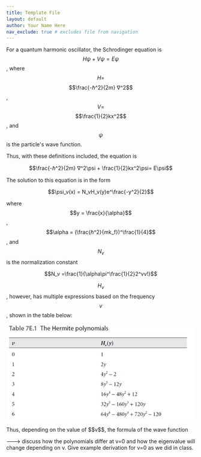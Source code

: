 ```yaml
---
title: Template File
layout: default
author: Your Name Here
nav_exclude: true # excludes file from navigation
---
```

For a quantum harmonic oscillator, the Schrodinger equation is $$H\psi + V\psi= E\psi$$, where $$H=$$ $$\frac{-ℏ^2}{2m} ∇^2$$, $$V=$$ $$\frac{1}{2}kx^2$$, and $$\psi$$ is the particle's wave function.

Thus, with these definitions included, the equation is

$$\frac{-ℏ^2}{2m} ∇^2\psi + \frac{1}{2}kx^2\psi= E\psi$$

The solution to this equation is in the form

$$\psi_v(x) = N_vH_v(y)e^\frac{-y^2}{2}$$

where $$y = \frac{x}{\alpha}$$, $$\alpha = (\frac{ℏ^2}{mk_f})^\frac{1}{4}$$, and $$N_v$$ is the normalization constant 

$$N_v =\frac{1}{\alpha\pi^\frac{1}{2}2^vv!}$$

$$H_v$$, however, has multiple expressions based on the frequency $$v$$, shown in the table below:
<p align="center"><img src="/assets/images/Hermite polynomials.jpg"></p>
Thus, depending on the value of $$v$$, the formula of the wave function



---> discuss how the polynomials differ at v=0 and how the eigenvalue will change depending on v. Give example derivation for v=0 as we did in class.



